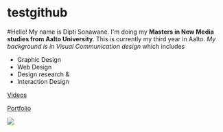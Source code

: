 testgithub
==========

#Hello!
My name is Dipti Sonawane. I'm doing my **Masters in New Media studies from Aalto University**. This is currently my third year in Aalto. *My background is in Visual Communication design* which includes 
* Graphic Design
* Web Design
* Design research & 
* Interaction Design

[Videos](http://vimeo.com/dipti/)
    
[Portfolio](http://dipti.ragadesign.in/)

<img src="https://raw.github.com/dipti-sonawane/testgithub/branchbio/dipti.jpg">